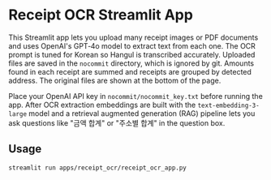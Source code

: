 # Receipt OCR Streamlit App

This Streamlit app lets you upload many receipt images or PDF documents and uses
OpenAI's GPT‑4o model to extract text from each one. The OCR prompt is tuned for
Korean so Hangul is transcribed accurately. Uploaded files are saved in the
`nocommit` directory, which is ignored by git. Amounts found in each receipt are
summed and receipts are grouped by detected address. The original files are shown
at the bottom of the page.

Place your OpenAI API key in `nocommit/nocommit_key.txt` before running the app.
After OCR extraction embeddings are built with the `text-embedding-3-large` model
and a retrieval augmented generation (RAG) pipeline lets you ask questions like
"금액 합계" or "주소별 합계" in the question box.

## Usage
```
streamlit run apps/receipt_ocr/receipt_ocr_app.py
```
